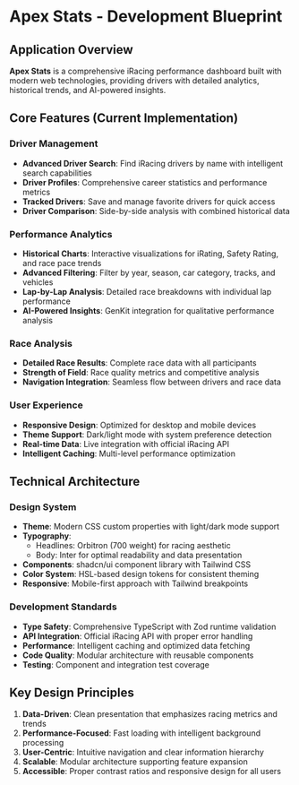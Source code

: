 # Apex Stats - Development Blueprint

## Application Overview

**Apex Stats** is a comprehensive iRacing performance dashboard built with modern web technologies, providing drivers with detailed analytics, historical trends, and AI-powered insights.

## Core Features (Current Implementation)

### Driver Management
- **Advanced Driver Search**: Find iRacing drivers by name with intelligent search capabilities
- **Driver Profiles**: Comprehensive career statistics and performance metrics
- **Tracked Drivers**: Save and manage favorite drivers for quick access
- **Driver Comparison**: Side-by-side analysis with combined historical data

### Performance Analytics
- **Historical Charts**: Interactive visualizations for iRating, Safety Rating, and race pace trends
- **Advanced Filtering**: Filter by year, season, car category, tracks, and vehicles
- **Lap-by-Lap Analysis**: Detailed race breakdowns with individual lap performance
- **AI-Powered Insights**: GenKit integration for qualitative performance analysis

### Race Analysis
- **Detailed Race Results**: Complete race data with all participants
- **Strength of Field**: Race quality metrics and competitive analysis
- **Navigation Integration**: Seamless flow between drivers and race data

### User Experience
- **Responsive Design**: Optimized for desktop and mobile devices
- **Theme Support**: Dark/light mode with system preference detection
- **Real-time Data**: Live integration with official iRacing API
- **Intelligent Caching**: Multi-level performance optimization

## Technical Architecture

### Design System
- **Theme**: Modern CSS custom properties with light/dark mode support
- **Typography**: 
  - Headlines: Orbitron (700 weight) for racing aesthetic
  - Body: Inter for optimal readability and data presentation
- **Components**: shadcn/ui component library with Tailwind CSS
- **Color System**: HSL-based design tokens for consistent theming
- **Responsive**: Mobile-first approach with Tailwind breakpoints

### Development Standards
- **Type Safety**: Comprehensive TypeScript with Zod runtime validation
- **API Integration**: Official iRacing API with proper error handling
- **Performance**: Intelligent caching and optimized data fetching
- **Code Quality**: Modular architecture with reusable components
- **Testing**: Component and integration test coverage

## Key Design Principles

1. **Data-Driven**: Clean presentation that emphasizes racing metrics and trends
2. **Performance-Focused**: Fast loading with intelligent background processing
3. **User-Centric**: Intuitive navigation and clear information hierarchy
4. **Scalable**: Modular architecture supporting feature expansion
5. **Accessible**: Proper contrast ratios and responsive design for all users